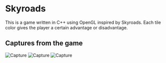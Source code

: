 # Skyroads

This is a game written in C++ using OpenGL inspired by Skyroads.
Each tile color gives the player a certain advantage or disadvantage.

## Captures from the game
![Capture](https://i.imgur.com/MvHCVhB.png)
![Capture](https://i.imgur.com/bKeGLmp.png)
![Capture](https://i.imgur.com/VbNOpCi.png)
